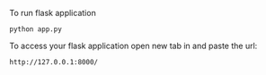 To run flask application 

```
python app.py
```


To access your flask application open new tab in and paste the url:
```
http://127.0.0.1:8000/
```
